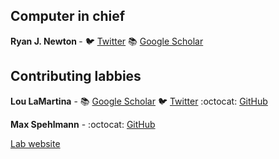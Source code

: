 ## Computer in chief

<b> Ryan J. Newton </b> - :bird: [Twitter](https://twitter.com/aqcrobial) :books: [Google Scholar](https://scholar.google.com/citations?user=WaVCQwgAAAAJ&hl=en&oi=ao)


## Contributing labbies

<b>Lou LaMartina</b> - :books: [Google Scholar](https://scholar.google.com/citations?user=QBfrT40AAAAJ&hl=en) :bird: [Twitter](https://twitter.com/loulanomics) :octocat: [GitHub](https://github.com/loulanomics) 

<b>Max Spehlmann</b> - :octocat: [GitHub](https://github.com/max-microbes)


[Lab website](https://www.newtonlabuwm.org)
